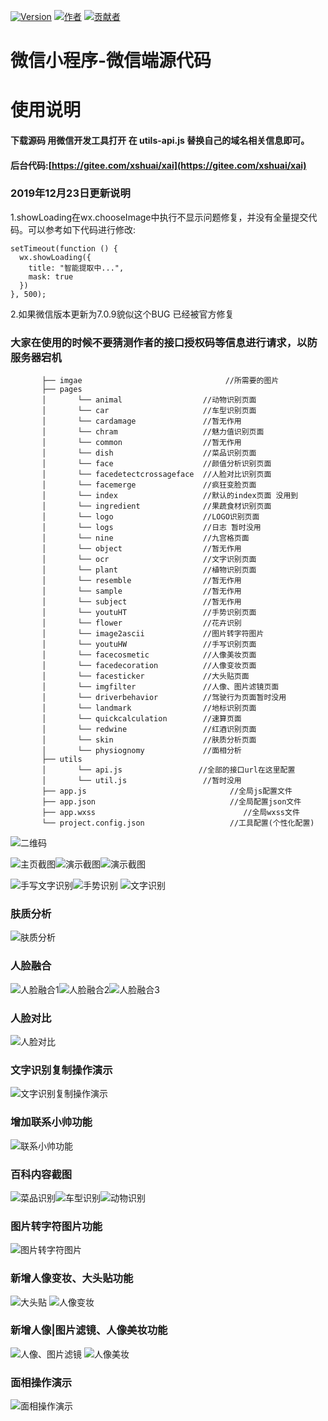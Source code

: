 [![Version](https://img.shields.io/badge/version-1.0.6.0-brightgreen.svg)](https://gitee.com/xshuai/weixinxiaochengxu/)
[![作者](https://img.shields.io/badge/%E4%BD%9C%E8%80%85-%E5%B0%8F%E5%B8%85%E4%B8%B6-7AD6FD.svg)](https://www.xsshome.cn/xai)
[![贡献者](https://img.shields.io/badge/%E8%B4%A1%E7%8C%AE%E8%80%85-%E5%87%A4%E5%85%AE-7AD6FD.svg)](https://gitee.com/lujianwen/)

# 微信小程序-微信端源代码
 
# 使用说明
#### 下载源码 用微信开发工具打开  在 **utils-api.js** 替换自己的域名相关信息即可。
#### 后台代码:[https://gitee.com/xshuai/xai](https://gitee.com/xshuai/xai)
### 2019年12月23日更新说明

1.showLoading在wx.chooseImage中执行不显示问题修复，并没有全量提交代码。可以参考如下代码进行修改:

```
setTimeout(function () {
  wx.showLoading({
	title: "智能提取中...",
	mask: true
  })
}, 500);
```
2.如果微信版本更新为7.0.9貌似这个BUG 已经被官方修复


### **大家在使用的时候不要猜测作者的接口授权码等信息进行请求，以防服务器宕机** 

```
       ├── imgae                                //所需要的图片
       ├── pages                               
       │       └── animal                  //动物识别页面  
       │       └── car                     //车型识别页面  
       │       └── cardamage               //暂无作用
       │       └── chram                   //魅力值识别页面      
       │       └── common                  //暂无作用
       │       └── dish                    //菜品识别页面  
       │       └── face                    //颜值分析识别页面  
       │       └── facedetectcrossageface  //人脸对比识别页面  
       │       └── facemerge               //疯狂变脸页面
       │       └── index                   //默认的index页面 没用到
       │       └── ingredient              //果蔬食材识别页面  
       │       └── logo                    //LOGO识别页面  
       │       └── logs                    //日志 暂时没用       
       │       └── nine                    //九宫格页面
       │       └── object                  //暂无作用
       │       └── ocr                     //文字识别页面  
       │       └── plant                   //植物识别页面
       │       └── resemble                //暂无作用
       │       └── sample                  //暂无作用
       │       └── subject                 //暂无作用
       │       └── youtuHT                 //手势识别页面
       │       └── flower                  //花卉识别
       │       └── image2ascii             //图片转字符图片	   
       │       └── youtuHW                 //手写识别页面       
       │       └── facecosmetic            //人像美妆页面 
       │       └── facedecoration          //人像变妆页面 
       │       └── facesticker             //大头贴页面 
       │       └── imgfilter               //人像、图片滤镜页面 	   
       │       └── driverbehavior          //驾驶行为页面暂时没用 	 
       │       └── landmark                //地标识别页面 	  
       │       └── quickcalculation        //速算页面 	  
       │       └── redwine                 //红酒识别页面 	   
       │       └── skin                    //肤质分析页面  
       │       └── physiognomy             //面相分析  
       ├── utils                                
       │       └── api.js                 //全部的接口url在这里配置
       │       └── util.js                 //暂时没用       
       ├── app.js                                //全局js配置文件
       ├── app.json                              //全局配置json文件
       ├── app.wxss                                 //全局wxss文件
       └── project.config.json                   //工具配置(个性化配置)
```


![二维码](https://gitee.com/uploads/images/2018/0321/090238_ec240de3_131538.jpeg "微信扫一扫体验")

![主页截图](https://images.gitee.com/uploads/images/2018/0913/100407_56df1ab4_131538.jpeg "首页.jpg")![演示截图](https://gitee.com/uploads/images/2018/0321/090627_ac62a47f_131538.jpeg "演示截图")![演示截图](https://gitee.com/uploads/images/2018/0321/090639_bbaa6a41_131538.jpeg "演示截图")

![手写文字识别](https://gitee.com/uploads/images/2018/0323/134845_c4ccd070_131538.jpeg "手写文字识别")![手势识别](https://gitee.com/uploads/images/2018/0323/134911_577fb731_131538.jpeg "手势识别")
![文字识别](https://gitee.com/uploads/images/2018/0702/094502_005d2a2b_131538.jpeg "ocr.jpg")
### 肤质分析
![肤质分析](https://images.gitee.com/uploads/images/2018/1011/092423_c0618050_131538.jpeg "肤质分析")
### 人脸融合

![人脸融合1](https://gitee.com/uploads/images/2018/0528/091126_a5e1e073_131538.jpeg "1.jpg")![人脸融合2](https://gitee.com/uploads/images/2018/0528/091139_49cf2a60_131538.jpeg "2.jpg")![人脸融合3](https://gitee.com/uploads/images/2018/0528/091153_18868301_131538.jpeg "3.jpg")

### 人脸对比

![人脸对比](https://gitee.com/uploads/images/2018/0530/163342_96241413_131538.gif "演示.gif")

### 文字识别复制操作演示
![文字识别复制操作演示](https://gitee.com/uploads/images/2018/0702/105636_86b3f1f6_131538.gif "文字识别复制操作演示")

### 增加联系小帅功能
![联系小帅功能](https://gitee.com/uploads/images/2018/0703/094549_943bd258_131538.png "在线客服功能")

### 百科内容截图

![菜品识别](https://images.gitee.com/uploads/images/2018/0727/085300_ff7047a9_131538.jpeg "菜品识别")![车型识别](https://images.gitee.com/uploads/images/2018/0727/085319_7b2b3bc3_131538.jpeg "车型识别")![动物识别](https://images.gitee.com/uploads/images/2018/0727/085335_34fb1bfb_131538.jpeg "动物识别")


### 图片转字符图片功能
![图片转字符图片](https://images.gitee.com/uploads/images/2019/0419/093716_f4633f42_131538.gif "图片转字符图片功能")

### 新增人像变妆、大头贴功能
![大头贴](https://images.gitee.com/uploads/images/2018/0913/101226_fabb8916_131538.jpeg "大头贴")  ![人像变妆](https://images.gitee.com/uploads/images/2018/0913/100610_472a55d2_131538.jpeg "人像变妆")

### 新增人像|图片滤镜、人像美妆功能
![人像、图片滤镜](https://images.gitee.com/uploads/images/2018/0913/100719_e429e6e7_131538.jpeg "人像、图片滤镜")  ![人像美妆](https://images.gitee.com/uploads/images/2018/0913/100551_8566afa3_131538.jpeg "人像美妆")

### 面相操作演示
![面相操作演示](https://images.gitee.com/uploads/images/2019/0920/153733_f917b622_131538.gif "面相操作演示")

